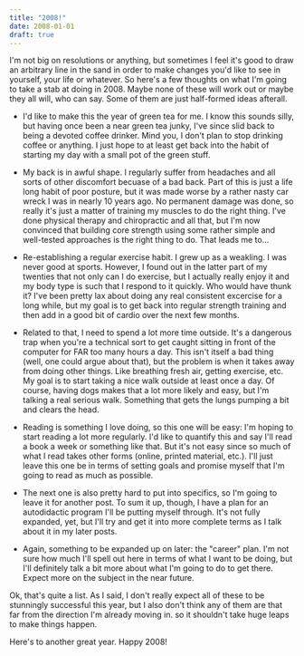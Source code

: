 ```yaml
---
title: "2008!"
date: 2008-01-01
draft: true
---
```

I'm not big on resolutions or anything, but sometimes I feel it's good to draw an arbitrary line in the sand in order to make changes you'd like to see in yourself, your life or whatever. So here's a few thoughts on what I'm going to take a stab at doing in 2008. Maybe none of these will work out or maybe they all will, who can say. Some of them are just half-formed ideas afterall.

* I'd like to make this the year of green tea for me. I know this sounds silly, but having once been a near green tea junky, I've since slid back to being a devoted coffee drinker. Mind you, I don't plan to stop drinking coffee or anything. I just hope to at least get back into the habit of starting my day with a small pot of the green stuff.

* My back is in awful shape. I regularly suffer from headaches and all sorts of other discomfort becuase of a bad back. Part of this is just a life long habit of poor posture, but it was made worse by a rather nasty car wreck I was in nearly 10 years ago. No permanent damage was done, so really it's just a matter of training my muscles to do the right thing. I've done physical therapy and chiropractic and all that, but I'm now convinced that building core strength using some rather simple and well-tested approaches is the right thing to do. That leads me to...

* Re-establishing a regular exercise habit. I grew up as a weakling. I was never good at sports. However, I found out in the latter part of my twenties that not only can I do exercise, but I actually really enjoy it and my body type is such that I respond to it quickly. Who would have thunk it? I've been pretty lax about doing any real consistent excercise for a long while, but my goal is to get back into regular strength training and then add in a good bit of cardio over the next few months.

* Related to that, I need to spend a lot more time outside. It's a dangerous trap when you're a technical sort to get caught sitting in front of the computer for FAR too many hours a day. This isn't itself a bad thing (well, one could argue about that), but the problem is when it takes away from doing other things. Like breathing fresh air, getting exercise, etc. My goal is to start taking a nice walk outside at least once a day. Of course, having dogs makes that a lot more likely and easy, but I'm talking a real serious walk. Something that gets the lungs pumping a bit and clears the head.

* Reading is something I love doing, so this one will be easy: I'm hoping to start reading a lot more regularly. I'd like to quantify this and say I'll read a book a week or something like that. But it's not easy since so much of what I read takes other forms (online, printed material, etc.). I'll just leave this one be in terms of setting goals and promise myself that I'm going to read as much as possible.

* The next one is also pretty hard to put into specifics, so I'm going to leave it for another post. To sum it up, though, I have a plan for an autodidactic program I'll be putting myself through. It's not fully expanded, yet, but I'll try and get it into more complete terms as I talk about it in my later posts.

* Again, something to be expanded up on later: the "career" plan. I'm not sure how much I'll spell out here in terms of what I want to be doing, but I'll definitely talk a bit more about what I'm going to do to get there. Expect more on the subject in the near future.

Ok, that's quite a list. As I said, I don't really expect all of these to be stunningly successful this year, but I also don't think any of them are that far from the direction I'm already moving in. so it shouldn't take huge leaps to make things happen.

Here's to another great year. Happy 2008!

